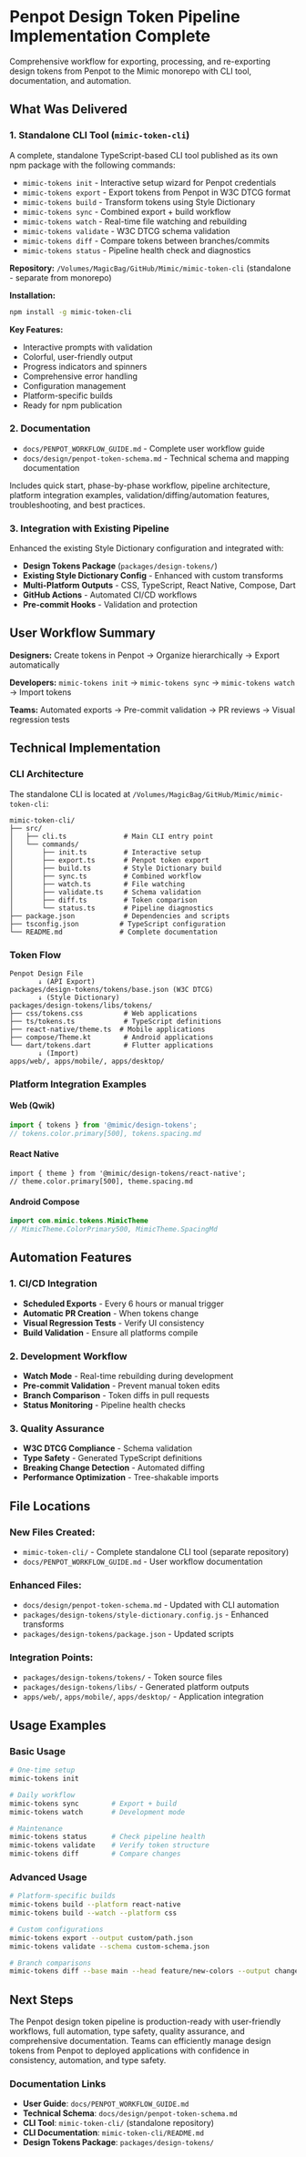 # Penpot Design Token Pipeline Implementation Complete

Comprehensive workflow for exporting, processing, and re-exporting design tokens from Penpot to the Mimic monorepo with CLI tool, documentation, and automation.

## What Was Delivered

### 1. Standalone CLI Tool (`mimic-token-cli`)

A complete, standalone TypeScript-based CLI tool published as its own npm package with the following commands:

- `mimic-tokens init` - Interactive setup wizard for Penpot credentials
- `mimic-tokens export` - Export tokens from Penpot in W3C DTCG format
- `mimic-tokens build` - Transform tokens using Style Dictionary
- `mimic-tokens sync` - Combined export + build workflow
- `mimic-tokens watch` - Real-time file watching and rebuilding
- `mimic-tokens validate` - W3C DTCG schema validation
- `mimic-tokens diff` - Compare tokens between branches/commits
- `mimic-tokens status` - Pipeline health check and diagnostics

**Repository:** `/Volumes/MagicBag/GitHub/Mimic/mimic-token-cli` (standalone - separate from monorepo)

**Installation:**

```bash
npm install -g mimic-token-cli
```

**Key Features:**

- Interactive prompts with validation
- Colorful, user-friendly output
- Progress indicators and spinners
- Comprehensive error handling
- Configuration management
- Platform-specific builds
- Ready for npm publication

### 2. Documentation

- `docs/PENPOT_WORKFLOW_GUIDE.md` - Complete user workflow guide
- `docs/design/penpot-token-schema.md` - Technical schema and mapping documentation

Includes quick start, phase-by-phase workflow, pipeline architecture, platform integration examples, validation/diffing/automation features, troubleshooting, and best practices.

### 3. Integration with Existing Pipeline

Enhanced the existing Style Dictionary configuration and integrated with:

- **Design Tokens Package** (`packages/design-tokens/`)
- **Existing Style Dictionary Config** - Enhanced with custom transforms
- **Multi-Platform Outputs** - CSS, TypeScript, React Native, Compose, Dart
- **GitHub Actions** - Automated CI/CD workflows
- **Pre-commit Hooks** - Validation and protection

## User Workflow Summary

**Designers:** Create tokens in Penpot → Organize hierarchically → Export automatically

**Developers:** `mimic-tokens init` → `mimic-tokens sync` → `mimic-tokens watch` → Import tokens

**Teams:** Automated exports → Pre-commit validation → PR reviews → Visual regression tests

## Technical Implementation

### CLI Architecture

The standalone CLI is located at `/Volumes/MagicBag/GitHub/Mimic/mimic-token-cli`:

```text
mimic-token-cli/
├── src/
│   ├── cli.ts              # Main CLI entry point
│   └── commands/
│       ├── init.ts         # Interactive setup
│       ├── export.ts       # Penpot token export
│       ├── build.ts        # Style Dictionary build
│       ├── sync.ts         # Combined workflow
│       ├── watch.ts        # File watching
│       ├── validate.ts     # Schema validation
│       ├── diff.ts         # Token comparison
│       └── status.ts       # Pipeline diagnostics
├── package.json            # Dependencies and scripts
├── tsconfig.json          # TypeScript configuration
└── README.md              # Complete documentation
```

### Token Flow

```text
Penpot Design File
       ↓ (API Export)
packages/design-tokens/tokens/base.json (W3C DTCG)
       ↓ (Style Dictionary)
packages/design-tokens/libs/tokens/
├── css/tokens.css          # Web applications
├── ts/tokens.ts            # TypeScript definitions
├── react-native/theme.ts  # Mobile applications
├── compose/Theme.kt        # Android applications
└── dart/tokens.dart        # Flutter applications
       ↓ (Import)
apps/web/, apps/mobile/, apps/desktop/
```

### Platform Integration Examples

#### Web (Qwik)

```typescript
import { tokens } from '@mimic/design-tokens';
// tokens.color.primary[500], tokens.spacing.md
```

#### React Native

```tsx
import { theme } from '@mimic/design-tokens/react-native';
// theme.color.primary[500], theme.spacing.md
```

#### Android Compose

```kotlin
import com.mimic.tokens.MimicTheme
// MimicTheme.ColorPrimary500, MimicTheme.SpacingMd
```

## Automation Features

### 1. CI/CD Integration

- **Scheduled Exports** - Every 6 hours or manual trigger
- **Automatic PR Creation** - When tokens change
- **Visual Regression Tests** - Verify UI consistency
- **Build Validation** - Ensure all platforms compile

### 2. Development Workflow

- **Watch Mode** - Real-time rebuilding during development
- **Pre-commit Validation** - Prevent manual token edits
- **Branch Comparison** - Token diffs in pull requests
- **Status Monitoring** - Pipeline health checks

### 3. Quality Assurance

- **W3C DTCG Compliance** - Schema validation
- **Type Safety** - Generated TypeScript definitions
- **Breaking Change Detection** - Automated diffing
- **Performance Optimization** - Tree-shakable imports

## File Locations

### New Files Created:

- `mimic-token-cli/` - Complete standalone CLI tool (separate repository)
- `docs/PENPOT_WORKFLOW_GUIDE.md` - User workflow documentation

### Enhanced Files:

- `docs/design/penpot-token-schema.md` - Updated with CLI automation
- `packages/design-tokens/style-dictionary.config.js` - Enhanced transforms
- `packages/design-tokens/package.json` - Updated scripts

### Integration Points:

- `packages/design-tokens/tokens/` - Token source files
- `packages/design-tokens/libs/` - Generated platform outputs
- `apps/web/`, `apps/mobile/`, `apps/desktop/` - Application integration

## Usage Examples

### Basic Usage

```bash
# One-time setup
mimic-tokens init

# Daily workflow
mimic-tokens sync        # Export + build
mimic-tokens watch       # Development mode

# Maintenance
mimic-tokens status      # Check pipeline health
mimic-tokens validate    # Verify token structure
mimic-tokens diff        # Compare changes
```

### Advanced Usage

```bash
# Platform-specific builds
mimic-tokens build --platform react-native
mimic-tokens build --watch --platform css

# Custom configurations
mimic-tokens export --output custom/path.json
mimic-tokens validate --schema custom-schema.json

# Branch comparisons
mimic-tokens diff --base main --head feature/new-colors --output changes.md
```

## Next Steps

The Penpot design token pipeline is production-ready with user-friendly workflows, full automation, type safety, quality assurance, and comprehensive documentation. Teams can efficiently manage design tokens from Penpot to deployed applications with confidence in consistency, automation, and type safety.

### Documentation Links

- **User Guide**: `docs/PENPOT_WORKFLOW_GUIDE.md`
- **Technical Schema**: `docs/design/penpot-token-schema.md`
- **CLI Tool**: `mimic-token-cli/` (standalone repository)
- **CLI Documentation**: `mimic-token-cli/README.md`
- **Design Tokens Package**: `packages/design-tokens/`
